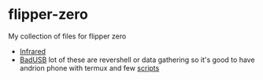 # flipper-zero

My collection of files for flipper zero
- [Infrared](https://github.com/kindljiri/flipper-zero/tree/main/infrared)
- [BadUSB](https://github.com/kindljiri/flipper-zero/tree/main/badUSB) lot of these are revershell or data gathering so it's good to have andrion phone with termux and few [scripts](https://github.com/kindljiri/hacking) 
